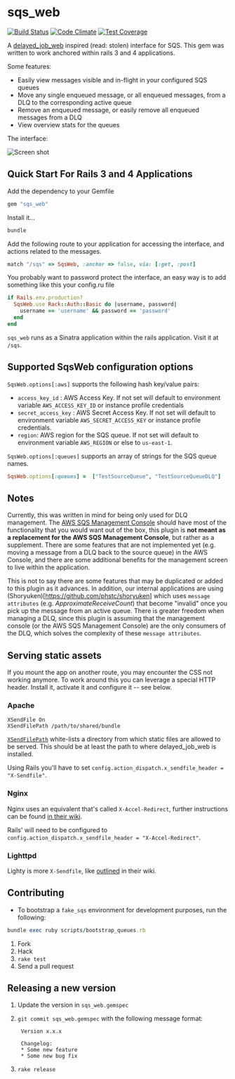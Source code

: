 sqs_web
===============
[![Build Status](https://travis-ci.org/nritholtz/sqs_web.svg?branch=master)](https://travis-ci.org/nritholtz/sqs_web)
[![Code Climate](https://codeclimate.com/github/nritholtz/sqs_web.png)](https://codeclimate.com/github/nritholtz/sqs_web)
[![Test Coverage](https://codeclimate.com/github/nritholtz/sqs_web/badges/coverage.svg)](https://codeclimate.com/github/nritholtz/sqs_web/coverage)

A [delayed_job_web](https://github.com/ejschmitt/delayed_job_web) inspired (read: stolen) interface for SQS.
This gem was written to work anchored within rails 3 and 4 applications.

Some features:

* Easily view messages visible and in-flight in your configured SQS queues
* Move any single enqueued message, or all enqueued messages, from a DLQ to the corresponding active queue
* Remove an enqueued message, or easily remove all enqueued messages from a DLQ
* View overview stats for the queues

The interface:

![Screen shot](https://www.dropbox.com/s/j14s0aqthj8w3d2/sqs_web_dashboard.png?dl=1)


Quick Start For Rails 3 and 4 Applications
------------------------------------

Add the dependency to your Gemfile

```ruby
gem "sqs_web"
```

Install it...

```ruby
bundle
```

Add the following route to your application for accessing the interface,
and actions related to the messages.

```ruby
match "/sqs" => SqsWeb, :anchor => false, via: [:get, :post]
```

You probably want to password protect the interface, an easy way is to add something like this your config.ru file

```ruby
if Rails.env.production?
  SqsWeb.use Rack::Auth::Basic do |username, password|
    username == 'username' && password == 'password'
  end
end
```

`sqs_web` runs as a Sinatra application within the rails application. Visit it at `/sqs`.

## Supported SqsWeb configuration options
`SqsWeb.options[:aws]` supports the following hash key/value pairs:
- `access_key_id` : AWS Access Key. If not set will default to environment variable `AWS_ACCESS_KEY_ID` or instance profile credentials
- `secret_access_key` : AWS Secret Access Key. If not set will default to environment variable `AWS_SECRET_ACCESS_KEY` or instance profile credentials.
- `region`: AWS region for the SQS queue. If not set will default to environment variable `AWS_REGION` or else to `us-east-1`.

`SqsWeb.options[:queues]` supports an array of strings for the SQS queue names.
```ruby
SqsWeb.options[:queues] =  ["TestSourceQueue", "TestSourceQueueDLQ"]
```

## Notes
Currently, this was written in mind for being only used for DLQ management. The [AWS SQS Management Console](https://aws.amazon.com/blogs/aws/aws-management-console-now-supports-the-simple-queue-service-sqs/) should have most of the functionality that you would want out of the box, this plugin is **not meant as a replacement for the AWS SQS Management Console**, but rather as a supplement. There are some features that are not implemented yet (e.g. moving a message from a DLQ back to the source queue) in the AWS Console, and there are some additional benefits for the management screen to live within the application.

This is not to say there are some features that may be duplicated or added to this plugin as it advances. In addition, our internal applications are using (Shoryuken)[https://github.com/phstc/shoryuken] which uses `message attributes` (e.g. *ApproximateReceiveCount*) that become "invalid" once you pick up the message from an active queue. There is greater freedom when managing a DLQ, since this plugin is assuming that the management console (or the AWS SQS Management Console) are the only consumers of the DLQ, which solves the complexity of these `message attributes`.

## Serving static assets

If you mount the app on another route, you may encounter the CSS not working anymore. To work around this you can leverage a special HTTP header. Install it, activate it and configure it -- see below.

### Apache

    XSendFile On
    XSendFilePath /path/to/shared/bundle

[`XSendFilePath`](https://tn123.org/mod_xsendfile/) white-lists a directory from which static files are allowed to be served. This should be at least the path to where delayed_job_web is installed.

Using Rails you'll have to set `config.action_dispatch.x_sendfile_header = "X-Sendfile"`.

### Nginx

Nginx uses an equivalent that's called `X-Accel-Redirect`, further instructions can be found [in their wiki](http://wiki.nginx.org/XSendfile).

Rails' will need to be configured to `config.action_dispatch.x_sendfile_header = "X-Accel-Redirect"`.

### Lighttpd

Lighty is more `X-Sendfile`, like [outlined](http://redmine.lighttpd.net/projects/1/wiki/X-LIGHTTPD-send-file) in their wiki.


Contributing
------------

* To bootstrap a `fake_sqs` environment for development purposes, run the following:
```ruby
bundle exec ruby scripts/bootstrap_queues.rb
```

1. Fork
2. Hack
3. `rake test`
4. Send a pull request


Releasing a new version
-----------------------

1. Update the version in `sqs_web.gemspec`
2. `git commit sqs_web.gemspec` with the following message format:

        Version x.x.x

        Changelog:
        * Some new feature
        * Some new bug fix
3. `rake release`